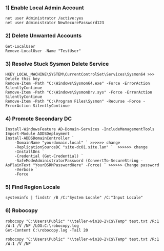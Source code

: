 ### 1) **Enable Local Admin Account**
```
net user Administrator /active:yes
net user Administrator NewSecurePassword123
```

### 2) **Delete Unwanted Accounts**
```
Get-LocalUser
Remove-LocalUser -Name "TestUser"
```
### 3) **Resolve Stuck Sysmon Delete Service**
```
HKEY_LOCAL_MACHINE\SYSTEM\CurrentControlSet\Services\Sysmon64 >>> Delete this key
Remove-Item -Path "C:\Windows\Sysmon64.exe" -Force -ErrorAction SilentlyContinue
Remove-Item -Path "C:\Windows\SysmonDrv.sys" -Force -ErrorAction SilentlyContinue
Remove-Item -Path "C:\Program Files\Sysmon" -Recurse -Force -ErrorAction SilentlyContinue
```
### 4) **Promote Secondary DC**
```
Install-WindowsFeature AD-Domain-Services -IncludeManagementTools
Import-Module ADDSDeployment
Install-ADDSDomainController `
    -DomainName "yourdomain.local" ` >>>>>> change
    -ReplicationSourceDC "site-dc01.site.lan" `  >>>>>> change
    -InstallDns `
    -Credential (Get-Credential) `
    -SafeModeAdministratorPassword (ConvertTo-SecureString -AsPlainText "YourDSRMPasswordHere" -Force) ` >>>>>> Change password
    -Verbose `
    -Force
```
### 5) **Find Region Locale**
```
systeminfo | findstr /B /C:"System Locale" /C:"Input Locale"
```

### 6) **Robocopy**
```
robocopy "C:\Users\Public" "\\teller-win10-2\C$\Temp" test.txt /R:1 /W:1 /V /NP /LOG:C:\robocopy.log
Get-Content C:\robocopy.log -Tail 20

robocopy "C:\Users\Public" "\\teller-win10-2\C$\Temp" test.txt /R:1 /W:1 /V /NP
```
